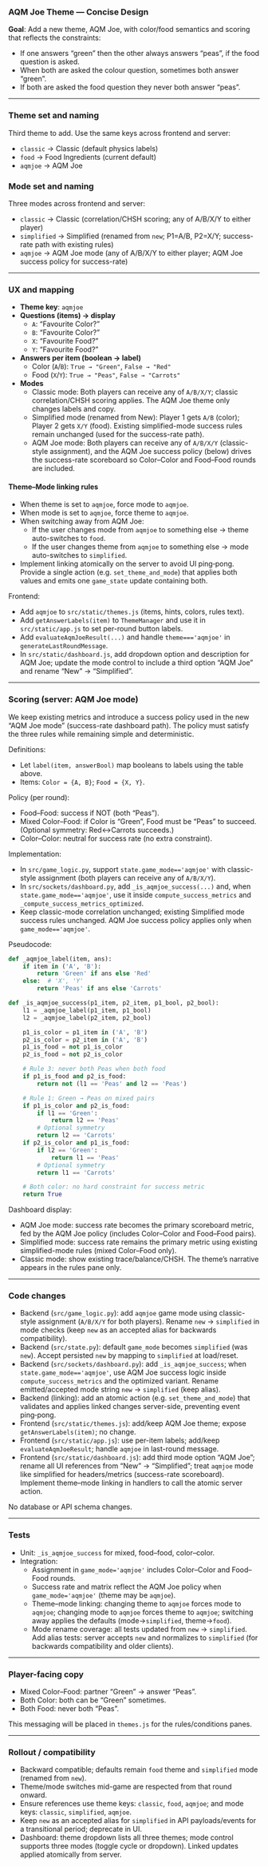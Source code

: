 ### AQM Joe Theme — Concise Design

**Goal**: Add a new theme, AQM Joe, with color/food semantics and scoring that reflects the constraints:
- If one answers “green” then the other always answers “peas”, if the food question is asked.
- When both are asked the colour question, sometimes both answer “green”.
- If both are asked the food question they never both answer “peas”.

---

### Theme set and naming

Third theme to add. Use the same keys across frontend and server:
- `classic` → Classic (default physics labels)
- `food` → Food Ingredients (current default)
- `aqmjoe` → AQM Joe

### Mode set and naming

Three modes across frontend and server:
- `classic` → Classic (correlation/CHSH scoring; any of A/B/X/Y to either player)
- `simplified` → Simplified (renamed from `new`; P1=A/B, P2=X/Y; success-rate path with existing rules)
- `aqmjoe` → AQM Joe mode (any of A/B/X/Y to either player; AQM Joe success policy for success-rate)

---

### UX and mapping

- **Theme key**: `aqmjoe`
- **Questions (items) → display**
  - `A`: “Favourite Color?”
  - `B`: “Favourite Color?”
  - `X`: “Favourite Food?”
  - `Y`: “Favourite Food?”
- **Answers per item (boolean → label)**
  - Color (`A`/`B`): `True → "Green"`, `False → "Red"`
  - Food (`X`/`Y`): `True → "Peas"`, `False → "Carrots"`
- **Modes**
  - Classic mode: Both players can receive any of `A/B/X/Y`; classic correlation/CHSH scoring applies. The AQM Joe theme only changes labels and copy.
  - Simplified mode (renamed from New): Player 1 gets `A/B` (color); Player 2 gets `X/Y` (food). Existing simplified-mode success rules remain unchanged (used for the success-rate path).
  - AQM Joe mode: Both players can receive any of `A/B/X/Y` (classic-style assignment), and the AQM Joe success policy (below) drives the success-rate scoreboard so Color–Color and Food–Food rounds are included.

#### Theme–Mode linking rules

- When theme is set to `aqmjoe`, force mode to `aqmjoe`.
- When mode is set to `aqmjoe`, force theme to `aqmjoe`.
- When switching away from AQM Joe:
  - If the user changes mode from `aqmjoe` to something else → theme auto-switches to `food`.
  - If the user changes theme from `aqmjoe` to something else → mode auto-switches to `simplified`.
- Implement linking atomically on the server to avoid UI ping‑pong. Provide a single action (e.g. `set_theme_and_mode`) that applies both values and emits one `game_state` update containing both.

Frontend:
- Add `aqmjoe` to `src/static/themes.js` (items, hints, colors, rules text).
- Add `getAnswerLabels(item)` to `ThemeManager` and use it in `src/static/app.js` to set per-round button labels.
- Add `evaluateAqmJoeResult(...)` and handle `theme==='aqmjoe'` in `generateLastRoundMessage`.
- In `src/static/dashboard.js`, add dropdown option and description for AQM Joe; update the mode control to include a third option “AQM Joe” and rename “New” → “Simplified”.

---

### Scoring (server: AQM Joe mode)

We keep existing metrics and introduce a success policy used in the new “AQM Joe mode” (success-rate dashboard path). The policy must satisfy the three rules while remaining simple and deterministic.

Definitions:
- Let `label(item, answerBool)` map booleans to labels using the table above.
- Items: `Color = {A, B}`; `Food = {X, Y}`.

Policy (per round):
- Food–Food: success if NOT (both “Peas”).
- Mixed Color–Food: if Color is “Green”, Food must be “Peas” to succeed. (Optional symmetry: Red↔Carrots succeeds.)
- Color–Color: neutral for success rate (no extra constraint).

Implementation:
- In `src/game_logic.py`, support `state.game_mode=='aqmjoe'` with classic-style assignment (both players can receive any of `A/B/X/Y`).
- In `src/sockets/dashboard.py`, add `_is_aqmjoe_success(...)` and, when `state.game_mode=='aqmjoe'`, use it inside `compute_success_metrics` and `_compute_success_metrics_optimized`.
- Keep classic-mode correlation unchanged; existing Simplified mode success rules unchanged. AQM Joe success policy applies only when `game_mode=='aqmjoe'`.

Pseudocode:

```python
def _aqmjoe_label(item, ans):
    if item in ('A', 'B'):
        return 'Green' if ans else 'Red'
    else:  # 'X', 'Y'
        return 'Peas' if ans else 'Carrots'

def _is_aqmjoe_success(p1_item, p2_item, p1_bool, p2_bool):
    l1 = _aqmjoe_label(p1_item, p1_bool)
    l2 = _aqmjoe_label(p2_item, p2_bool)

    p1_is_color = p1_item in ('A', 'B')
    p2_is_color = p2_item in ('A', 'B')
    p1_is_food = not p1_is_color
    p2_is_food = not p2_is_color

    # Rule 3: never both Peas when both food
    if p1_is_food and p2_is_food:
        return not (l1 == 'Peas' and l2 == 'Peas')

    # Rule 1: Green → Peas on mixed pairs
    if p1_is_color and p2_is_food:
        if l1 == 'Green':
            return l2 == 'Peas'
        # Optional symmetry
        return l2 == 'Carrots'
    if p2_is_color and p1_is_food:
        if l2 == 'Green':
            return l1 == 'Peas'
        # Optional symmetry
        return l1 == 'Carrots'

    # Both color: no hard constraint for success metric
    return True
```

Dashboard display:
- AQM Joe mode: success rate becomes the primary scoreboard metric, fed by the AQM Joe policy (includes Color–Color and Food–Food pairs).
- Simplified mode: success rate remains the primary metric using existing simplified-mode rules (mixed Color–Food only).
- Classic mode: show existing trace/balance/CHSH. The theme’s narrative appears in the rules pane only.

---

### Code changes

- Backend (`src/game_logic.py`): add `aqmjoe` game mode using classic-style assignment (`A/B/X/Y` for both players). Rename `new` → `simplified` in mode checks (keep `new` as an accepted alias for backwards compatibility).
- Backend (`src/state.py`): default `game_mode` becomes `simplified` (was `new`). Accept persisted `new` by mapping to `simplified` at load/reset.
- Backend (`src/sockets/dashboard.py`): add `_is_aqmjoe_success`; when `state.game_mode=='aqmjoe'`, use AQM Joe success logic inside `compute_success_metrics` and the optimized variant. Rename emitted/accepted mode string `new` → `simplified` (keep alias).
- Backend (linking): add an atomic action (e.g. `set_theme_and_mode`) that validates and applies linked changes server-side, preventing event ping‑pong.
- Frontend (`src/static/themes.js`): add/keep AQM Joe theme; expose `getAnswerLabels(item)`; no change.
- Frontend (`src/static/app.js`): use per-item labels; add/keep `evaluateAqmJoeResult`; handle `aqmjoe` in last-round message.
- Frontend (`src/static/dashboard.js`): add third mode option “AQM Joe”; rename all UI references from “New” → “Simplified”; treat `aqmjoe` mode like simplified for headers/metrics (success-rate scoreboard). Implement theme–mode linking in handlers to call the atomic server action.

No database or API schema changes.

---

### Tests

- Unit: `_is_aqmjoe_success` for mixed, food–food, color–color.
- Integration:
  - Assignment in `game_mode='aqmjoe'` includes Color–Color and Food–Food rounds.
  - Success rate and matrix reflect the AQM Joe policy when `game_mode='aqmjoe'` (theme may be `aqmjoe`).
  - Theme–mode linking: changing theme to `aqmjoe` forces mode to `aqmjoe`; changing mode to `aqmjoe` forces theme to `aqmjoe`; switching away applies the defaults (mode→`simplified`, theme→`food`).
  - Mode rename coverage: all tests updated from `new` → `simplified`. Add alias tests: server accepts `new` and normalizes to `simplified` (for backwards compatibility and older clients).

---

### Player-facing copy

- Mixed Color–Food: partner “Green” → answer “Peas”.
- Both Color: both can be “Green” sometimes.
- Both Food: never both “Peas”.

This messaging will be placed in `themes.js` for the rules/conditions panes.

---

### Rollout / compatibility

- Backward compatible; defaults remain `food` theme and `simplified` mode (renamed from `new`).
- Theme/mode switches mid-game are respected from that round onward.
- Ensure references use theme keys: `classic`, `food`, `aqmjoe`; and mode keys: `classic`, `simplified`, `aqmjoe`.
- Keep `new` as an accepted alias for `simplified` in API payloads/events for a transitional period; deprecate in UI.
- Dashboard: theme dropdown lists all three themes; mode control supports three modes (toggle cycle or dropdown). Linked updates applied atomically from server.


